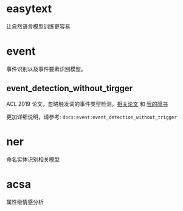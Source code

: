 # easytext
让自然语言模型训练更容易

# event

事件识别以及事件要素识别模型。

## event_detection_without_tirgger

ACL 2019 论文，忽略触发词的事件类型检测。[相关论文](https://www.aclweb.org/anthology/N19-1080/)
和 [我的简书](https://www.jianshu.com/p/01deb5b22240)

更加详细说明，请参考: `docs:event:event_detection_without_trigger`


# ner

命名实体识别相关模型


# acsa

属性级情感分析

